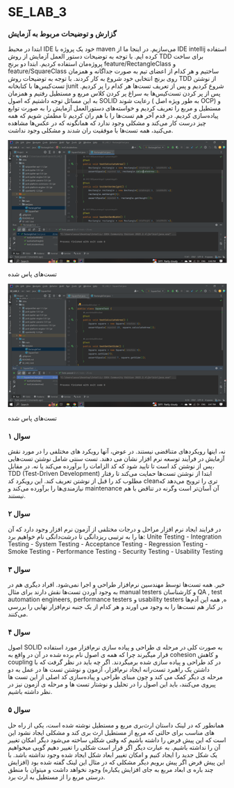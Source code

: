 # SE_LAB_3
<h3>گزارش و توضیحات مربوط به آزمایش</h3>
<p>
ابتدا در محیط IDE خود یک پروژه با maven می‌سازیم. در اینجا ما از IDE intellij استفاده کرده ایم. با توجه به توضیحات دستور العمل آزمایش از روش TDD برای ساخت پروژه‌مان استفاده کردیم. ابتدا دو برنج feature/RectangleClass و feature/SquareClass ساختیم و هر کدام از اعضای تیم به صورت جداگانه و همزمان روی برنچ انتخابی خود شروع به کار کردند. با توجه به توضیحات روش TDD از نوشتن تست‌کیس‌ها با کتابخانه junit  شروع کردیم و پس از تعریف تست‌ها هر کدام را پر کردیم.
پس از پر کردن تست‌کیس‌ها به سراغ پر کردن کلاس مربع و مستطیل رفتیم و همزمان به این مسائل توجه داشتیم که اصول SOLID رعایت شوند ( به طور ویژه اصل OCP) و مستطیل و مربع را تعریف کردیم و خواسته‌های دستورالعمل آزمایش را به صورت توابع پیاده‌سازی کردیم.
در قدم آخر هم تست‌ها را با هم ران کردیم تا مطمئن شویم که همه چیز درست کار می‌کند و مشکلی وجود ندارد که همانگونه که در عکس‌ها مشاهده می‌کنید، همه تست‌ها با موفقیت ران شدند و مشکلی وجود نداشت.
  
</p>

![img.png](img/Rectangle.png)
<p>تست‌های پاس شده</p>

![img.png](img/square-test.png)
<p>تست‌های پاس شده</p>


<h3>سوال ۱</h3>
<p>نه، اینها رویکردهای متناقضی نیستند. در عوض، آنها  رویکرد های مختلفی را در مورد نقش آزمایش در فرآیند توسعه نرم افزار نشان می دهند.
تست سنتی شامل نوشتن تست‌هایی پس از نوشتن کد است تا تایید شود که کد الزامات را برآورده می‌کند یا نه. در مقابل، TDD (Test-Driven Development) ابتدا از نوشتن تست‌ها حمایت می‌کند تا رفتار مطلوب کد را قبل از نوشتن تعریف کند. این رویکرد کد cleanتری را ترویج می‌دهد که نیازمندی‌ها را برآورده می‌کند و maintenance آن آسان‌تر است وگرنه در تناقض با هم نیستند.
</p>
<h3>سوال ۲</h3>
<p>در فرایند ایجاد نرم افزار مراحل و درجات مختلفی از آزمون نرم افزار وجود دارد که آن ها را به ترتیبی ریزدانگی تا درشت‌دانگی نام خواهیم برد:
Unite Testing - Integration Testing - System Testing - Acceptance Testing - Regression Testing - Smoke Testing - Performance Testing - Security Testing - Usability Testing
</p>
<h3>سوال ۳</h3>
<p>خیر. همه تست‌ها توسط مهندسین نرم‌افزار طراحی و اجرا نمی‌شود. افراد دیگری هم در به وجود آوردن تست‌ها نقش دارند برای مثال  manual testers و کارشناسان QA , test automation engineers, performance testers و usability testers ه, همه این آدم‌ها در کنار هم تست‌ها را به وجود می ‌اورند و هر کدام از یک جنبه نرم‌افزار نهایی را بررسی می‌کنند.</p>
<h3>سوال ۴</h3>
<p>اصول SOLID به صورت کلی در مرحله ی طراحی و پیاده سازی نرم‌افزار مورد استفاده قرار میگیرند چرا که همه ی اصول نام برده شده در آن در واقع به cohesion و کاهش coupling در کد طراحی و پیاده سازی شده برمیگردند.  اگر چه باید در نظر گرفت که با داشتن یک راهبرد تست‌رانه ایجاد نرم‌افزار، آزمون و نوشتن تست ها در عمل به دو مرحله ی دیگر کمک می کند و چون مبنای طراحی و پیاده‌سازی کد اصلی از این تست ها پیروی می‌کنند، باید این اصول را در تحلیل و نوشتار تست ها و مرحله ی آزمون نیز در نظر داشته باشیم.

</p>
<h3>سوال ۵</h3>
<p>همانطور که در لینک داستان ارث‌بری مربع و مستطیل نوشته شده است، یکی از راه حل های مناسب برای حالتی که مربع از مستطیل ارث بری کند و مشکلی ایجاد نشود این است که این پیش فرض را داشته باشیم که وقتی شکلی ساخته می‌شود دیگر امکان تغییر آن را نداشته باشیم. به عبارت دیگر اگر قرار است شکلی را تغییر دهیم گویی میخواهیم یک شکل جدید را ایجاد کنیم و امکان تغییر ابعاد شکل ایجاد شده وجود نداشته باشد. با این پیش فرض اگر پیش برویم دیگر مشکلی که در مثال این لینک گفته شده بود (افزایش چند باره ی ابعاد مربع به جای افزایش یکباره) وجود نخواهد داشت و میتوان با منطق درستی مربع را از مستطیل به ارث برد.
</p>
